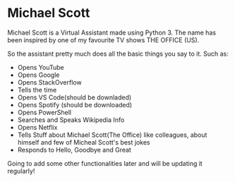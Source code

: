 # Michael Scott
 Michael Scott is a Virtual Assistant made using Python 3. The name has been inspired by one of my favourite TV shows THE OFFICE (US).

So the assistant pretty much does all the basic things you say to it. Such as:
- Opens YouTube
- Opens Google
- Opens StackOverflow
- Tells the time
- Opens VS Code(should be downladed)
- Opens Spotify (should be downloaded)
- Opens PowerShell
- Searches and Speaks Wikipedia Info
- Opens Netflix
- Tells Stuff about Michael Scott(The Office) like colleagues, about himself and few of Micheal Scott's best jokes
- Responds to Hello, Goodbye and Great

Going to add some other functionalities later and will be updating it regularly! 
